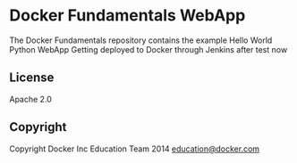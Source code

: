 Docker Fundamentals WebApp
==========================

The Docker Fundamentals repository contains the example Hello World Python WebApp
Getting deployed to Docker through Jenkins after test now

## License

Apache 2.0

## Copyright

Copyright Docker Inc Education Team 2014 <education@docker.com>
